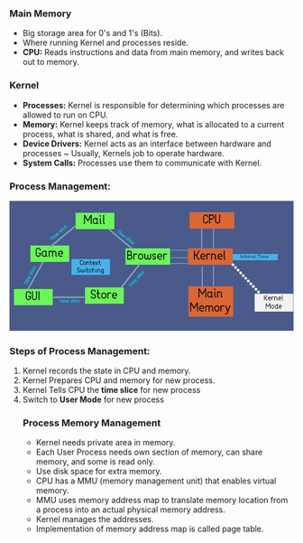 <h3>Main Memory</h3>

  <ul>
    <li>Big storage area for 0's and 1's (Bits).</li>
    <li>Where running Kernel and processes reside.</li>
    <li><b>CPU:</b> Reads instructions and data from main memory, and writes back out to memory.</li>
   </ul>
   
   
  <h3>Kernel</h3>
      <ul>
      <li><b>Processes:</b> Kernel is responsible for determining which processes are allowed to run on CPU.</li>
      <li><b>Memory:</b> Kernel keeps track of memory, what is allocated to a current process, what is shared, and what is free.</li>
      <li><b>Device Drivers:</b> Kernel acts as an interface between hardware and processes ~ Usually, Kernels job to operate hardware.</li>
      <li><b>System Calls:</b> Processes use them to communicate with Kernel.</li>
    </ul>
    
   <h3>Process Management:</h3>
    
![Image of a Process Management diagram.](https://github.com/HypeByte/My-Linux-Notes/blob/master/Assets/LinuxProcesses.jpg)

<h3>Steps of Process Management:</h3>

  <ol>
  <li>Kernel records the state in CPU and memory.</li>
  <li>Kernel Prepares CPU and memory for new process.</li>
  <li>Kernel Tells CPU the <b>time slice</b> for new process</li>
  <li>Switch to <b>User Mode</b> for new process</li>

  <h3>Process Memory Management</h3>
  <ul>
  <li>Kernel needs private area in memory.</li>
  <li>Each User Process needs own section of memory, can share memory, and some is read only.</li>
  <li>Use disk space for extra memory.</li>
  <li>CPU has a MMU (memory management unit) that enables virtual memory.</li>
  <li>MMU uses memory address map to translate memory location from a process into an actual physical memory address.</li>
  <li>Kernel manages the addresses.</li>
  <li>Implementation of memory address map is called page table.</li>
  </ul>
      
      
